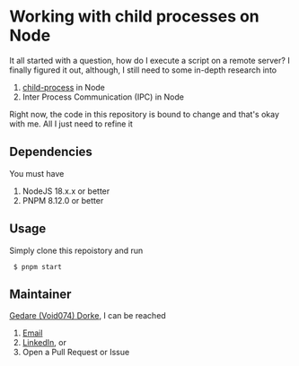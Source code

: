 # Working with child processes on Node 

It all started with a question, how do I execute a script on a remote server? I finally figured it out, although, I still need to some in-depth research into

1. [child-process]() in Node
2. Inter Process Communication (IPC) in Node

Right now, the code in this repository is bound to change and that's okay with me. All I just need to refine it

## Dependencies

You must have

1. NodeJS 18.x.x or better
2. PNPM 8.12.0 or better

## Usage

Simply clone this repoistory and run

```shell
 $ pnpm start
```

## Maintainer

[Gedare (Void074) Dorke](), I can be reached

1. [Email](mailto:devpro074@gmail.com)
2. [LinkedIn](), or
3. Open a Pull Request or Issue

